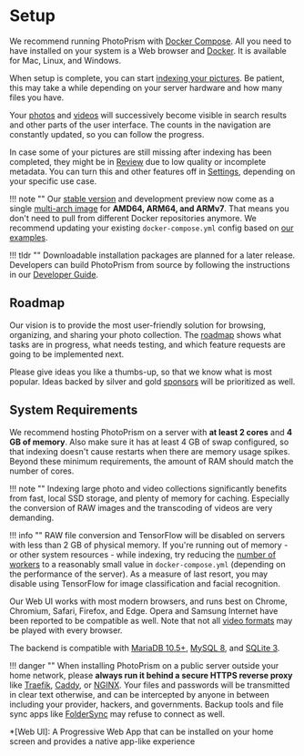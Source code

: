 # Setup

We recommend running PhotoPrism with [Docker Compose](docker-compose.md).
All you need to have installed on your system is a Web browser 
and [Docker](https://store.docker.com/search?type=edition&offering=community). 
It is available for Mac, Linux, and Windows.

When setup is complete, you can start [indexing your pictures](../user-guide/library/index.md).
Be patient, this may take a while depending on your server hardware and how many files you have.

Your [photos](../user-guide/organize/browse.md) and [videos](../user-guide/organize/video.md) 
will successively become visible in search results and other parts of the user interface.
The counts in the navigation are constantly updated, so you can follow the progress.

In case some of your pictures are still missing after indexing has been completed, 
they might be in [Review](../user-guide/organize/review.md) due to low quality or incomplete metadata. 
You can turn this and other features off in [Settings](../user-guide/settings/general.md), 
depending on your specific use case.

!!! note ""
    Our [stable version](../release-notes.md) and development preview now come as a single
    [multi-arch image](https://hub.docker.com/r/photoprism/photoprism) for **AMD64, ARM64, and ARMv7**.
    That means you don't need to pull from different Docker repositories anymore. We recommend updating your existing
    `docker-compose.yml` config based on [our examples](https://dl.photoprism.org/docker/).

!!! tldr ""
    Downloadable installation packages are planned for a later release. Developers can build PhotoPrism from source
    by following the instructions in our [Developer Guide](../developer-guide/setup.md).

## Roadmap ##

Our vision is to provide the most user-friendly solution for browsing, organizing, and sharing your photo collection.
The [roadmap](https://github.com/photoprism/photoprism/projects/5) shows what tasks are in progress, 
what needs testing, and which feature requests are going to be implemented next.

Please give ideas you like a thumbs-up, so that we know what is most popular.
Ideas backed by silver and gold [sponsors](../funding.md) will be prioritized as well.

## System Requirements ##

We recommend hosting PhotoPrism on a server with **at least 2 cores** and **4 GB of memory**.
Also make sure it has at least 4 GB of swap configured, so that indexing doesn't cause 
restarts when there are memory usage spikes.
Beyond these minimum requirements, the amount of RAM should match the number of cores.

!!! note ""
    Indexing large photo and video collections significantly benefits from fast, local SSD storage,
    and plenty of memory for caching. Especially the conversion of RAW images and the transcoding of
    videos are very demanding.

!!! info ""
    RAW file conversion and TensorFlow will be disabled on servers 
    with less than 2 GB of physical memory.
    If you're running out of memory - or other system resources - while indexing, try reducing the
    [number of workers](https://docs.photoprism.org/getting-started/config-options/)
    to a reasonably small value in `docker-compose.yml` (depending on the performance of the server).
    As a measure of last resort, you may disable using TensorFlow for image classification and facial recognition.

Our Web UI works with most modern browsers, and runs best on Chrome, Chromium, Safari, Firefox, and Edge.
Opera and Samsung Internet have been reported to be compatible as well.
Note that not all [video formats](https://github.com/photoprism/photoprism/issues/707) may be played with every browser.

The backend is compatible with [MariaDB 10.5+](https://mariadb.org/), [MySQL 8](https://www.mysql.com/),
and [SQLite 3](https://www.sqlite.org/).

!!! danger ""
    When installing PhotoPrism on a public server outside your home network, please **always run it
    behind a secure HTTPS reverse proxy** like [Traefik](proxies/traefik.md), 
    [Caddy](proxies/caddy-2.md), or [NGINX](proxies/nginx.md).
    Your files and passwords will be transmitted in clear text otherwise, and can be intercepted 
    by anyone in between including your provider, hackers, and governments. Backup tools and file sync apps
    like [FolderSync](https://www.tacit.dk/foldersync/faq/#i-can-not-connect-to-a-non-https-webdav-server-why) 
    may refuse to connect as well.

*[Web UI]: A Progressive Web App that can be installed on your home screen and provides a native app-like experience